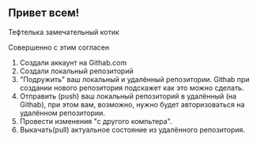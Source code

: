 ## Привет всем!

Тефтелька замечательный котик

Совершенно с этим согласен

 1. Создали аккаунт на Githab.com
 2. Создали локальный репозиторий
 3. "Подружить" ваш локальный и удалённый репозитории. Githab при создании нового репозитория подскажет как это можно сделать.
 4. Отправить (push) ваш локальный репозиторий в удалённый (на Githab), при этом вам, возможно, нужно будет авторизоваться на удалённом репозитории.
 5. Провести изменения "с другого компьтера".
 6. Выкачать(pull) актуальное состояние из удалённого репозитория.
 